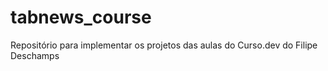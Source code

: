 # tabnews_course
Repositório para implementar os projetos das aulas do Curso.dev do Filipe Deschamps 
